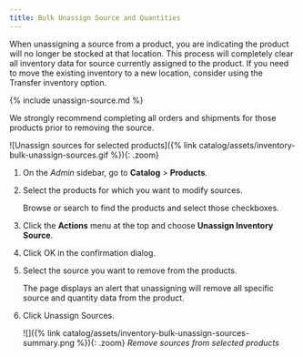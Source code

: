```yaml
---
title: Bulk Unassign Source and Quantities
---
```


When unassigning a source from a product, you are indicating the product will no longer be stocked at that location. This process will completely clear all inventory data for source currently assigned to the product. If you need to move the existing inventory to a new location, consider using the Transfer inventory option.

{% include unassign-source.md %}

We strongly recommend completing all orders and shipments for those products prior to removing the source.

![Unassign sources for selected products]({% link catalog/assets/inventory-bulk-unassign-sources.gif %}){: .zoom}

1. On the _Admin_ sidebar, go to **Catalog** > **Products**.

1. Select the products for which you want to modify sources.

   Browse or search to find the products and select those checkboxes.

1. Click the **Actions** menu at the top and choose **Unassign Inventory Source**.

1. Click <span class="btn">OK</span> in the confirmation dialog.

1. Select the source you want to remove from the products.

   The page displays an alert that unassigning will remove all specific source and quantity data from the product.

1. Click <span class="btn">Unassign Sources</span>.

    ![]({% link catalog/assets/inventory-bulk-unassign-sources-summary.png %}){: .zoom}
    _Remove sources from selected products_
